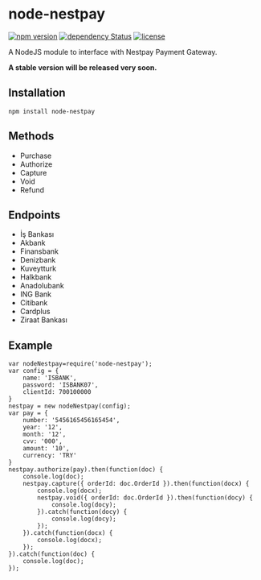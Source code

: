 # node-nestpay
[![npm version](https://badge.fury.io/js/node-nestpay.svg)](https://badge.fury.io/js/node-nestpay) 
[![dependency Status](https://david-dm.org/eraycetinay/node-nestpay.svg)](https://david-dm.org/eraycetinay/node-nestpay.svg)
[![license](https://img.shields.io/github/license/mashape/apistatus.svg)]()

A NodeJS module to interface with Nestpay Payment Gateway.

**A stable version will be released very soon.**

## Installation
```
npm install node-nestpay
```
## Methods
- Purchase
- Authorize
- Capture
- Void
- Refund
## Endpoints
- İş Bankası
- Akbank
- Finansbank
- Denizbank
- Kuveytturk
- Halkbank
- Anadolubank
- ING Bank
- Citibank
- Cardplus
- Ziraat Bankası
## Example
```
var nodeNestpay=require('node-nestpay');
var config = {
    name: 'ISBANK',
    password: 'ISBANK07',
    clientId: 700100000
}
nestpay = new nodeNestpay(config);
var pay = {
    number: '5456165456165454',
    year: '12',
    month: '12',
    cvv: '000',
    amount: '10',
    currency: 'TRY'
} 
nestpay.authorize(pay).then(function(doc) {
    console.log(doc);
    nestpay.capture({ orderId: doc.OrderId }).then(function(docx) {
        console.log(docx);
        nestpay.void({ orderId: doc.OrderId }).then(function(docy) {
            console.log(docy);
        }).catch(function(docy) {
            console.log(docy);
        });
    }).catch(function(docx) {
        console.log(docx);
    });
}).catch(function(doc) {
    console.log(doc);
});
```
